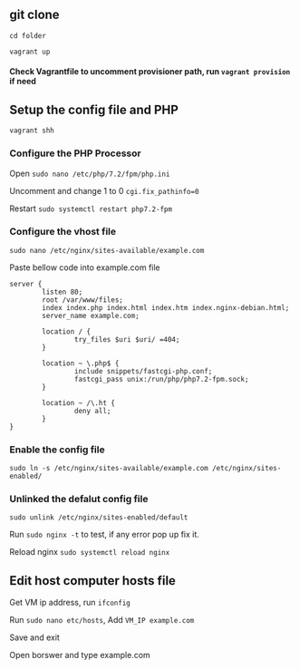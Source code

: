 ## git clone 
 `cd folder`

 `vagrant up`
 #### Check Vagrantfile to uncomment provisioner path, run `vagrant provision` if need

## Setup the config file and PHP

`vagrant shh `

### Configure the PHP Processor

Open `sudo nano /etc/php/7.2/fpm/php.ini` 

Uncomment and change 1 to 0 `cgi.fix_pathinfo=0`

Restart `sudo systemctl restart php7.2-fpm`

### Configure the vhost file

`sudo nano /etc/nginx/sites-available/example.com`

Paste bellow code into example.com file

```
server {
        listen 80;
        root /var/www/files;
        index index.php index.html index.htm index.nginx-debian.html;
        server_name example.com;

        location / {
                try_files $uri $uri/ =404;
        }

        location ~ \.php$ {
                include snippets/fastcgi-php.conf;
                fastcgi_pass unix:/run/php/php7.2-fpm.sock;
        }

        location ~ /\.ht {
                deny all;
        }
}
```

### Enable the config file

`sudo ln -s /etc/nginx/sites-available/example.com /etc/nginx/sites-enabled/`

### Unlinked the defalut config file

`sudo unlink /etc/nginx/sites-enabled/default`

Run `sudo nginx -t` to test, if any error pop up fix it.

Reload nginx `sudo systemctl reload nginx`


## Edit host computer hosts file

Get VM ip address, run `ifconfig`

Run `sudo nano etc/hosts`, 
Add `VM_IP example.com`

Save and exit 

Open borswer and type example.com


